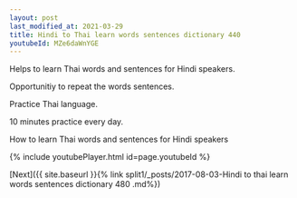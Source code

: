 ```yaml
---
layout: post
last_modified_at: 2021-03-29
title: Hindi to Thai learn words sentences dictionary 440 
youtubeId: MZe6daWnYGE
---
```

 
 
Helps to learn Thai words and sentences for Hindi speakers.

Opportunitiy to repeat the words sentences. 

Practice Thai language. 
 
10 minutes practice every day. 
 
How to learn Thai words and sentences for Hindi speakers 
 
{% include youtubePlayer.html id=page.youtubeId %}
 
 
[Next]({{ site.baseurl }}{% link  split1/_posts/2017-08-03-Hindi to thai learn words sentences dictionary 480 .md%})
 
